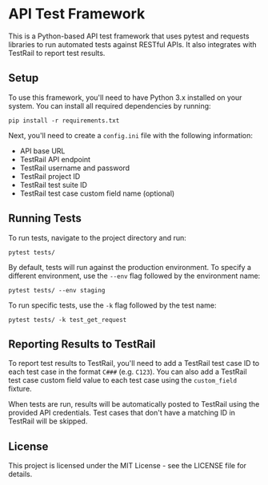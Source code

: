 # API Test Framework

This is a Python-based API test framework that uses pytest and requests libraries to run automated tests against RESTful APIs. It also integrates with TestRail to report test results.

## Setup

To use this framework, you'll need to have Python 3.x installed on your system. You can install all required dependencies by running:

```
pip install -r requirements.txt
```

Next, you'll need to create a `config.ini` file with the following information:

- API base URL
- TestRail API endpoint
- TestRail username and password
- TestRail project ID
- TestRail test suite ID
- TestRail test case custom field name (optional)

## Running Tests

To run tests, navigate to the project directory and run:

```
pytest tests/
```

By default, tests will run against the production environment. To specify a different environment, use the `--env` flag followed by the environment name:

```
pytest tests/ --env staging
```

To run specific tests, use the `-k` flag followed by the test name:

```
pytest tests/ -k test_get_request
```

## Reporting Results to TestRail

To report test results to TestRail, you'll need to add a TestRail test case ID to each test case in the format `C###` (e.g. `C123`). You can also add a TestRail test case custom field value to each test case using the `custom_field` fixture.

When tests are run, results will be automatically posted to TestRail using the provided API credentials. Test cases that don't have a matching ID in TestRail will be skipped.

## License

This project is licensed under the MIT License - see the LICENSE file for details.
